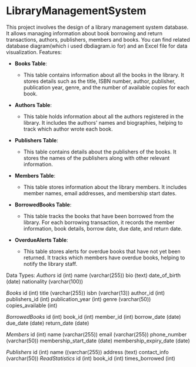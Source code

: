 # LibraryManagementSystem


This project involves the design of a library management system database. It allows managing information about book borrowing and return transactions, authors, publishers, members and books.
You can find related database diagram(which i used dbdiagram.io for) and an Excel file for data visualization.
Features:

- **Books Table**: 
  - This table contains information about all the books in the library. It stores details such as the title, ISBN number, author, publisher, publication year, genre, and the number of available copies for each book.

- **Authors Table**: 
  - This table holds information about all the authors registered in the library. It includes the authors' names and biographies, helping to track which author wrote each book.

- **Publishers Table**: 
  - This table contains details about the publishers of the books. It stores the names of the publishers along with other relevant information.

- **Members Table**: 
  - This table stores information about the library members. It includes member names, email addresses, and membership start dates.

- **BorrowedBooks Table**: 
  - This table tracks the books that have been borrowed from the library. For each borrowing transaction, it records the member information, book details, borrow date, due date, and return date.

- **OverdueAlerts Table**: 
  - This table stores alerts for overdue books that have not yet been returned. It tracks which members have overdue books, helping to notify the library staff.

Data Types:
*Authors*
id (int)
name (varchar(255))
bio (text)
date_of_birth (date)
nationality  (varchar(100))

*Books*
id  (int)
title (varchar(255))
isbn  (varchar(13))
author_id  (int)
publishers_id (int)
publication_year (int)
genre (varchar(50))
copies_available  (int)

*BorrowedBooks*
id  (int)
book_id (int)
member_id (int)
borrow_date (date)
due_date (date)
return_date (date)

*Members*
id (int)
name  (varchar(255))
email  (varchar(255))
phone_number  (varchar(50))
membership_start_date  (date)
membership_expiry_date (date)

*Publishers*
id (int)
name ((varchar(255))
address (text)
contact_info  (varchar(50))
*ReadStatistics*
id  (int)
book_id (int)
times_borrowed (int)
